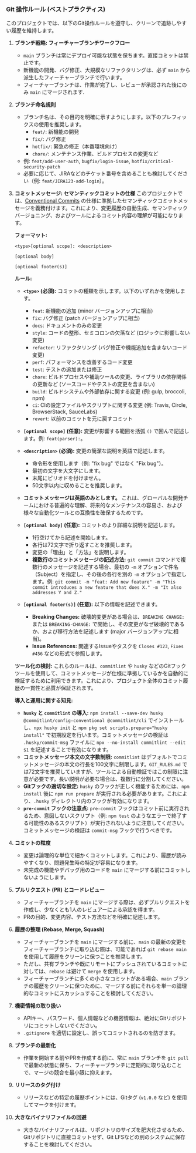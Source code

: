 ### Git 操作ルール (ベストプラクティス)

このプロジェクトでは、以下のGit操作ルールを遵守し、クリーンで追跡しやすい履歴を維持します。

1. **ブランチ戦略: フィーチャーブランチワークフロー**
   - `main` ブランチは常にデプロイ可能な状態を保ちます。直接コミットは禁止です。
   - 新機能の開発、バグ修正、大規模なリファクタリングは、必ず `main`
     から派生したフィーチャーブランチで行います。
   - フィーチャーブランチは、作業が完了し、レビューが承認された後にのみ `main`
     にマージされます.

2. **ブランチ命名規則**
   - ブランチ名は、その目的を明確に示すようにします。以下のプレフィックスの使用を推奨します。
     - `feat/`: 新機能の開発
     - `fix/`: バグ修正
     - `hotfix/`: 緊急の修正（本番環境向け）
     - `chore/`: メンテナンス作業、ビルドプロセスの変更など
   - 例: `feat/add-user-auth`, `bugfix/login-issue`,
     `hotfix/critical-security-patch`
   - 必要に応じて、JIRAなどのチケット番号を含めることも検討してください（例:
     `feat/JIRA123-add-login`）。

3. **コミットメッセージ: セマンティックコミットの仕様**
   このプロジェクトでは、[Conventional Commits](https://www.conventionalcommits.org/en/v1.0.0/)
   の仕様に準拠したセマンティックコミットメッセージを義務付けます。これにより、変更履歴の自動生成、セマンティックバージョニング、およびツールによるコミット内容の理解が可能になります。

   **フォーマット:**

   ```
   <type>[optional scope]: <description>

   [optional body]

   [optional footer(s)]
   ```

   **ルール:**
   - **`<type>` (必須):** コミットの種類を示します。以下のいずれかを使用します。
     - `feat`: 新機能の追加 (minor バージョンアップに相当)
     - `fix`: バグ修正 (patch バージョンアップに相当)
     - `docs`: ドキュメントのみの変更
     - `style`: コードの整形、セミコロンの欠落など (ロジックに影響しない変更)
     - `refactor`: リファクタリング (バグ修正や機能追加を含まないコード変更)
     - `perf`: パフォーマンスを改善するコード変更
     - `test`: テストの追加または修正
     - `chore`: ビルドプロセスや補助ツールの変更、ライブラリの依存関係の更新など (ソースコードやテストの変更を含まない)
     - `build`: ビルドシステムや外部依存に関する変更 (例: gulp, broccoli, npm)
     - `ci`: CIの設定ファイルやスクリプトに関する変更 (例: Travis, Circle,
       BrowserStack, SauceLabs)
     - `revert`: 以前のコミットを元に戻すコミット

   - **`[optional scope]` (任意):** 変更が影響する範囲を括弧 `()`
     で囲んで記述します。例: `feat(parser):`。

   - **`<description>` (必須):** 変更の簡潔な説明を英語で記述します。
     - 命令形を使用します（例: "fix bug" ではなく "Fix bug"）。
     - 最初の文字を大文字にします。
     - 末尾にピリオドを付けません。
     - 50文字以内に収めることを推奨します。

   - **コミットメッセージは英語のみとします。**
     これは、グローバルな開発チームにおける普遍的な理解、将来的なメンテナンスの容易さ、および様々な自動化ツールとの互換性を確保するためです。

   - **`[optional body]` (任意):** コミットのより詳細な説明を記述します。
     - 1行空けてから記述を開始します。
     - 各行は72文字で折り返すことを推奨します。
     - 変更の「理由」と「方法」を説明します。
     - **複数行のコミットメッセージの記述方法:** `git commit`
       コマンドで複数行のメッセージを記述する場合、最初の `-m`
       オプションで件名（Subject）を指定し、その後の各行を別の `-m`
       オプションで指定します。例:
       `git commit -m "feat: Add new feature" -m "This commit introduces a new feature that does X." -m "It also addresses Y and Z."`

   - **`[optional footer(s)]` (任意):** 以下の情報を記述できます。
     - **Breaking Changes:** 破壊的変更がある場合は、`BREAKING CHANGE:` または
       `BREAKING-CHANGE:`
       で開始し、その変更がなぜ破壊的であるか、および移行方法を記述します (major バージョンアップに相当)。
     - **Issue References:** 関連するIssueやタスクを `Closes #123`, `Fixes #456`
       などの形式で参照します。

   **ツール化の検討:** これらのルールは、`commitlint` や `husky`
   などのGitフックツールを使用して、コミットメッセージが仕様に準拠しているかを自動的に検証するために利用できます。これにより、プロジェクト全体のコミット履歴の一貫性と品質が保証されます。

   **導入と運用に関する知見:**
   - **`husky` と `commitlint` の導入:**
     `npm install --save-dev husky @commitlint/config-conventional @commitlint/cli`
     でインストールし、`npx husky init` と
     `npm pkg set scripts.prepare="husky install"`
     で初期設定を行います。コミットメッセージの検証は `.husky/commit-msg`
     ファイルに `npx --no-install commitlint --edit $1`
     を記述することで有効になります。
   - **コミットメッセージ本文の文字数制限:** `commitlint`
     はデフォルトでコミットメッセージの本文の行長を100文字に制限します。`GIT_RULES.md`
     では72文字を推奨していますが、ツールによる自動検証ではこの制限に注意が必要です。長い説明が必要な場合は、複数行に分割してください。
   - **Gitフックの適切な設定:** `husky`
     のフックが正しく機能するためには、`npm install` 後に `npm run prepare`
     が実行される必要があります。これにより、`.husky`
     ディレクトリ内のフックが有効になります。
   - **`pre-commit` フックの注意点:** `pre-commit`
     フックはコミット前に実行されるため、意図しないスクリプト（例: `npm test`
     のようなエラーで終了する可能性のあるスクリプト）が実行されないように注意してください。コミットメッセージの検証は
     `commit-msg` フックで行うべきです。

4. **コミットの粒度**
   - 変更は論理的な単位で細かくコミットします。これにより、履歴が読みやすくなり、問題発生時の特定が容易になります。
   - 未完成の機能やデバッグ用のコードを `main`
     にマージする前にコミットしないようにします。

5. **プルリクエスト (PR) とコードレビュー**
   - フィーチャーブランチを `main`
     にマージする際は、必ずプルリクエストを作成し、少なくとも1人のレビュアーによる承認を得ます。
   - PRの目的、変更内容、テスト方法などを明確に記述します。

6. **履歴の整理 (Rebase, Merge, Squash)**
   - フィーチャーブランチを `main` にマージする前に、`main`
     の最新の変更をフィーチャーブランチに取り込む際は、可能であれば
     `git rebase main` を使用して履歴をクリーンに保つことを推奨します。
   - ただし、共有ブランチや既にリモートにプッシュされているコミットに対しては、`rebase`
     は避けて `merge` を使用します。
   - フィーチャーブランチに多くの小さなコミットがある場合、`main`
     ブランチの履歴をクリーンに保つために、マージする前にそれらを単一の論理的なコミットにスカッシュすることを検討してください。

7. **機密情報の取り扱い**
   - APIキー、パスワード、個人情報などの機密情報は、絶対にGitリポジトリにコミットしないでください。
   - `.gitignore` を適切に設定し、誤ってコミットされるのを防ぎます。

8. **ブランチの最新化**
   - 作業を開始する前やPRを作成する前に、常に `main` ブランチを `git pull`
     で最新の状態に保ち、フィーチャーブランチに定期的に取り込むことで、マージの競合を最小限に抑えます。

9. **リリースのタグ付け**
   - リリースなどの特定の履歴ポイントには、Gitタグ (`v1.0.0`
     など) を使用してマークを付けます。

10. **大きなバイナリファイルの回避**
    - 大きなバイナリファイルは、リポジトリのサイズを肥大化させるため、Gitリポジトリに直接コミットせず、Git
      LFSなどの別のシステムに保存することを検討してください。
